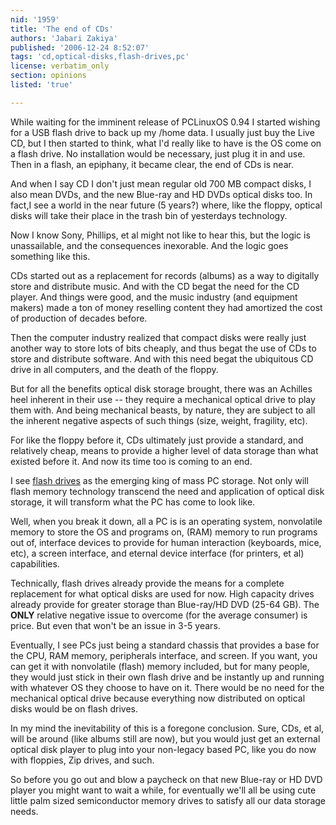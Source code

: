 ```yaml
---
nid: '1959'
title: 'The end of CDs'
authors: 'Jabari Zakiya'
published: '2006-12-24 8:52:07'
tags: 'cd,optical-disks,flash-drives,pc'
license: verbatim_only
section: opinions
listed: 'true'

---
```

While waiting for the imminent release of PCLinuxOS 0.94 I started wishing for a USB flash drive to back up my /home data.  I usually just buy the Live CD, but I then started to think, what I'd really like to have is the OS come on a flash drive. No installation would be necessary, just plug it in and use.  Then in a flash, an epiphany, it became clear, the end of CDs is near.

And when I say CD I don't just mean regular old 700 MB compact disks, I also mean DVDs, and the new Blue-ray and HD DVDs optical disks too.  In fact,I see a world in the near future (5 years?) where, like the floppy, optical disks will take their place in the trash bin of yesterdays technology.

Now I know Sony, Phillips, et al might not like to hear this, but the logic is  unassailable, and the consequences inexorable. And the logic goes something like this.

CDs started out as a replacement for records (albums) as a way to digitally store and distribute music.  And with the CD begat the need for the CD player.  And things were good, and the music industry (and equipment makers) made a ton of money reselling content they had amortized the cost of production of decades before.

Then the computer industry realized that compact disks were really just  another way to store lots of bits cheaply, and thus begat the use of CDs to store and distribute software.  And with this need begat the ubiquitous CD drive in all computers, and the death of the floppy.

But for all the benefits optical disk storage brought, there was an Achilles heel inherent in their use -- they require a mechanical optical drive to play them with.  And being mechanical beasts, by nature, they are subject to all the inherent negative aspects of such things (size, weight, fragility, etc).

For like the floppy before it, CDs ultimately just provide a standard, and relatively cheap, means to provide a higher level of data storage than what existed before it.  And now its time too is coming to an end.

I see [flash drives](http://en.wikipedia.org/wiki/USB_flash_drive) as the emerging king of mass PC storage. Not only will flash memory technology transcend the need and application of optical disk storage, it will transform what the PC has come to look like.

Well, when you break it down, all a PC is is an operating system, nonvolatile memory to store the OS and programs on, (RAM) memory to run programs out of, interface devices to provide for human interaction (keyboards, mice, etc), a screen interface, and eternal device interface (for printers, et al) capabilities.

Technically, flash drives already provide the means for a complete replacement for what optical disks are used for now.  High capacity drives already provide for greater storage than Blue-ray/HD DVD (25-64 GB). The **ONLY** relative negative issue to overcome (for the average consumer) is price.  But even that won't be an issue in 3-5 years.

Eventually, I see PCs just being a standard chassis that provides a base for the CPU, RAM memory, peripherals interface, and screen.  If you want, you can get it with nonvolatile (flash) memory included, but for many people, they would just stick in their own flash drive and be instantly up and running with whatever OS they choose to have on it.  There would be no need for the mechanical optical drive because everything now distributed on optical disks would be on flash drives.

In my mind the inevitability of this is a foregone conclusion.  Sure, CDs, et al, will be around (like albums still are now), but you would just get an external optical disk player to plug into your non-legacy based PC, like you do now with floppies, Zip drives, and such.

So before you go out and blow a paycheck on that new Blue-ray or HD DVD player you might want to wait a while, for eventually we'll all be using cute little palm sized semiconductor memory drives to satisfy all our data storage needs.

